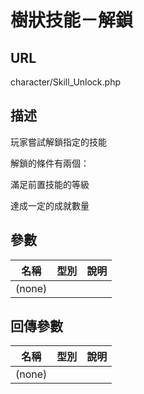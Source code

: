# 樹狀技能－解鎖

## URL

character\/Skill\_Unlock.php

## 描述

玩家嘗試解鎖指定的技能

解鎖的條件有兩個：

滿足前置技能的等級

達成一定的成就數量



## 參數

| 名稱 | 型別 | 說明 |
| --- | --- | --- |
| \(none\) |  |  |

## 回傳參數

| 名稱 | 型別 | 說明 |
| --- | --- | --- |
| \(none\) |  |  |

